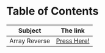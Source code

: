 # Table of Contents
| Subject | The link |
| --- | --- |
| Array Reverse | [Press Here!](./array_reverse/README.md) |
